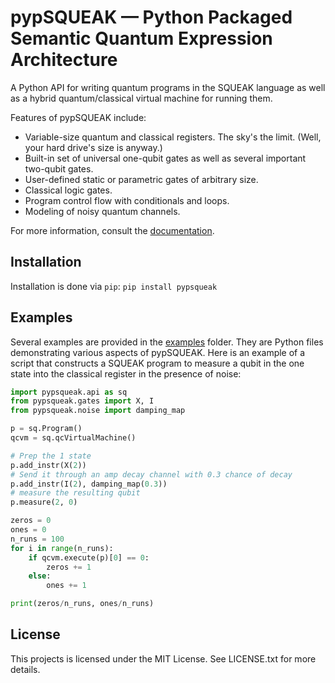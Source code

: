 # pypSQUEAK — Python Packaged Semantic Quantum Expression Architecture
A Python API for writing quantum programs in the SQUEAK language as well as a hybrid quantum/classical virtual machine for running them.

Features of pypSQUEAK include:
* Variable-size quantum and classical registers. The sky's the limit. (Well, your hard drive's size is anyway.)
* Built-in set of universal one-qubit gates as well as several important two-qubit gates.
* User-defined static or parametric gates of arbitrary size.
* Classical logic gates.
* Program control flow with conditionals and loops.
* Modeling of noisy quantum channels.

For more information, consult the [documentation](https://pypsqueak.readthedocs.io/en/latest/index.html).

## Installation
Installation is done via `pip`:
```pip install pypsqueak```

## Examples
Several examples are provided in the [examples](https://github.com/jasonelhaderi/pypsqueak/tree/master/examples) folder. They are Python files demonstrating various aspects of pypSQUEAK. Here is an example of a script that constructs a SQUEAK program to measure a qubit in the one state into the classical register in the presence of noise:
```python
import pypsqueak.api as sq
from pypsqueak.gates import X, I
from pypsqueak.noise import damping_map

p = sq.Program()
qcvm = sq.qcVirtualMachine()

# Prep the 1 state
p.add_instr(X(2))
# Send it through an amp decay channel with 0.3 chance of decay
p.add_instr(I(2), damping_map(0.3))
# measure the resulting qubit
p.measure(2, 0)

zeros = 0
ones = 0
n_runs = 100
for i in range(n_runs):
    if qcvm.execute(p)[0] == 0:
        zeros += 1
    else:
        ones += 1

print(zeros/n_runs, ones/n_runs)
```

## License
This projects is licensed under the MIT License. See LICENSE.txt for more details.
